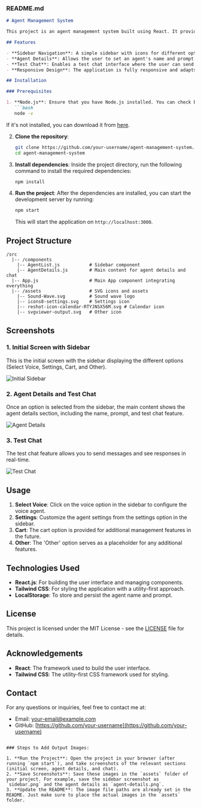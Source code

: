 

### **README.md**

```markdown
# Agent Management System

This project is an agent management system built using React. It provides a sidebar for easy navigation, allowing users to manage agent details, test chat functionality, and access settings.

## Features

- **Sidebar Navigation**: A simple sidebar with icons for different options like "Select Voice", "Settings", "Cart", and "Other".
- **Agent Details**: Allows the user to set an agent's name and prompt.
- **Test Chat**: Enables a test chat interface where the user can send messages.
- **Responsive Design**: The application is fully responsive and adapts to different screen sizes.

## Installation

### Prerequisites

1. **Node.js**: Ensure that you have Node.js installed. You can check by running the following command in your terminal:
   ```bash
   node -v
   ```
   If it's not installed, you can download it from [here](https://nodejs.org/).

2. **Clone the repository**:
   ```bash
   git clone https://github.com/your-username/agent-management-system.git
   cd agent-management-system
   ```

3. **Install dependencies**:
   Inside the project directory, run the following command to install the required dependencies:
   ```bash
   npm install
   ```

4. **Run the project**:
   After the dependencies are installed, you can start the development server by running:
   ```bash
   npm start
   ```

   This will start the application on `http://localhost:3000`.

## Project Structure

```
/src
  |-- /components
    |-- AgentList.js           # Sidebar component
    |-- AgentDetails.js        # Main content for agent details and chat
  |-- App.js                   # Main App component integrating everything
  |-- /assets                  # SVG icons and assets
    |-- Sound-Wave.svg         # Sound wave logo
    |-- icons8-settings.svg    # Settings icon
    |-- reshot-icon-calendar-RTYJNSX56M.svg # Calendar icon
    |-- svgviewer-output.svg   # Other icon
```

## Screenshots

### 1. **Initial Screen with Sidebar**  
This is the initial screen with the sidebar displaying the different options (Select Voice, Settings, Cart, and Other).

![Initial Sidebar](./assets/sidebar.png)

### 2. **Agent Details and Test Chat**  
Once an option is selected from the sidebar, the main content shows the agent details section, including the name, prompt, and test chat feature.

![Agent Details](./assets/agent-details.png)

### 3. **Test Chat**  
The test chat feature allows you to send messages and see responses in real-time.

![Test Chat](./assets/test-chat.png)

## Usage

1. **Select Voice**: Click on the voice option in the sidebar to configure the voice agent.
2. **Settings**: Customize the agent settings from the settings option in the sidebar.
3. **Cart**: The cart option is provided for additional management features in the future.
4. **Other**: The 'Other' option serves as a placeholder for any additional features.

## Technologies Used

- **React.js**: For building the user interface and managing components.
- **Tailwind CSS**: For styling the application with a utility-first approach.
- **LocalStorage**: To store and persist the agent name and prompt.

## License

This project is licensed under the MIT License - see the [LICENSE](LICENSE) file for details.

## Acknowledgements

- **React**: The framework used to build the user interface.
- **Tailwind CSS**: The utility-first CSS framework used for styling.

## Contact

For any questions or inquiries, feel free to contact me at:
- Email: your-email@example.com
- GitHub: [https://github.com/your-username](https://github.com/your-username)
```

### Steps to Add Output Images:

1. **Run the Project**: Open the project in your browser (after running `npm start`), and take screenshots of the relevant sections (initial screen, agent details, and chat).
2. **Save Screenshots**: Save these images in the `assets` folder of your project. For example, save the sidebar screenshot as `sidebar.png` and the agent details as `agent-details.png`.
3. **Update the README**: The image file paths are already set in the README. Just make sure to place the actual images in the `assets` folder.



